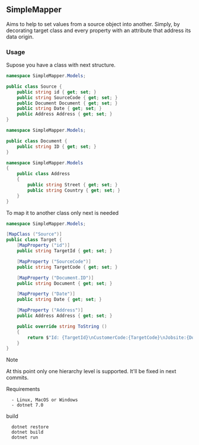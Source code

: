 ## SimpleMapper

Aims to help to set values from a source object into another. Simply, by decorating target class and every property with an attribute that address its data origin.

### Usage

Supose you have a class with next structure.

```C#
namespace SimpleMapper.Models;

public class Source {
    public string id { get; set; }
    public string SourceCode { get; set; }
    public Document Document { get; set; }
    public string Date { get; set; }
    public Address Address { get; set; }
}

namespace SimpleMapper.Models;

public class Document {
    public string ID { get; set; }
}

namespace SimpleMapper.Models
{
	public class Address
	{
		public string Street { get; set; }
		public string Country { get; set; }
	}
}

```

To map it to another class only next is needed

```C#
namespace SimpleMapper.Models;

[MapClass ("Source")]
public class Target {
    [MapProperty ("id")]
    public string TargetId { get; set; }

    [MapProperty ("SourceCode")]
    public string TargetCode { get; set; }

    [MapProperty ("Document.ID")]
    public string Document { get; set; }

    [MapProperty ("Date")]
    public string Date { get; set; }

    [MapProperty ("Address")]
    public Address Address { get; set; }

    public override string ToString ()
    {
        return $"Id: {TargetId}\nCustomerCode:{TargetCode}\nJobsite:{Document}\nDate:{Date}\nAddress: {Address.Country}";
    }
}                                                                       
```
> [!NOTE]
> At this point only one hierarchy level is supported. It'll be fixed in 
next commits.

Requirements
```
  - Linux, MacOS or Windows
  - dotnet 7.0
```

build
```
  dotnet restore
  dotnet build
  dotnet run
```
